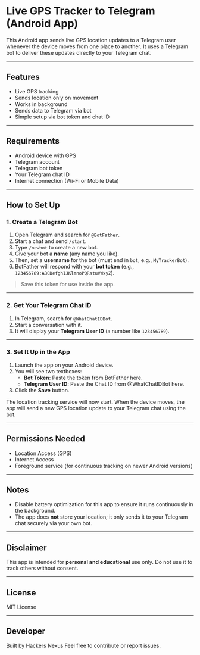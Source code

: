# Live GPS Tracker to Telegram (Android App)

This Android app sends live GPS location updates to a Telegram user whenever the device moves from one place to another. It uses a Telegram bot to deliver these updates directly to your Telegram chat.

---

## Features

- Live GPS tracking
- Sends location only on movement
- Works in background
- Sends data to Telegram via bot
- Simple setup via bot token and chat ID

---

## Requirements

- Android device with GPS
- Telegram account
- Telegram bot token
- Your Telegram chat ID
- Internet connection (Wi-Fi or Mobile Data)

---

## How to Set Up

### 1. Create a Telegram Bot

1. Open Telegram and search for `@BotFather`.
2. Start a chat and send `/start`.
3. Type `/newbot` to create a new bot.
4. Give your bot a **name** (any name you like).
5. Then, set a **username** for the bot (must end in `bot`, e.g., `MyTrackerBot`).
6. BotFather will respond with your **bot token** (e.g., `123456789:ABCDefghIJKlmnoPQRstuVWxyZ`).

> Save this token for use inside the app.

---

### 2. Get Your Telegram Chat ID

1. In Telegram, search for `@WhatChatIDBot`.
2. Start a conversation with it.
3. It will display your **Telegram User ID** (a number like `123456789`).

---

### 3. Set It Up in the App

1. Launch the app on your Android device.
2. You will see two textboxes:
   - **Bot Token**: Paste the token from BotFather here.
   - **Telegram User ID**: Paste the Chat ID from @WhatChatIDBot here.
3. Click the **Save** button.

The location tracking service will now start. When the device moves, the app will send a new GPS location update to your Telegram chat using the bot.

---

## Permissions Needed

- Location Access (GPS)
- Internet Access
- Foreground service (for continuous tracking on newer Android versions)

---

## Notes

- Disable battery optimization for this app to ensure it runs continuously in the background.
- The app does **not** store your location; it only sends it to your Telegram chat securely via your own bot.

---

## Disclaimer

This app is intended for **personal and educational** use only. Do not use it to track others without consent.

---

## License

MIT License

---

## Developer

Built by Hackers Nexus 
Feel free to contribute or report issues.
